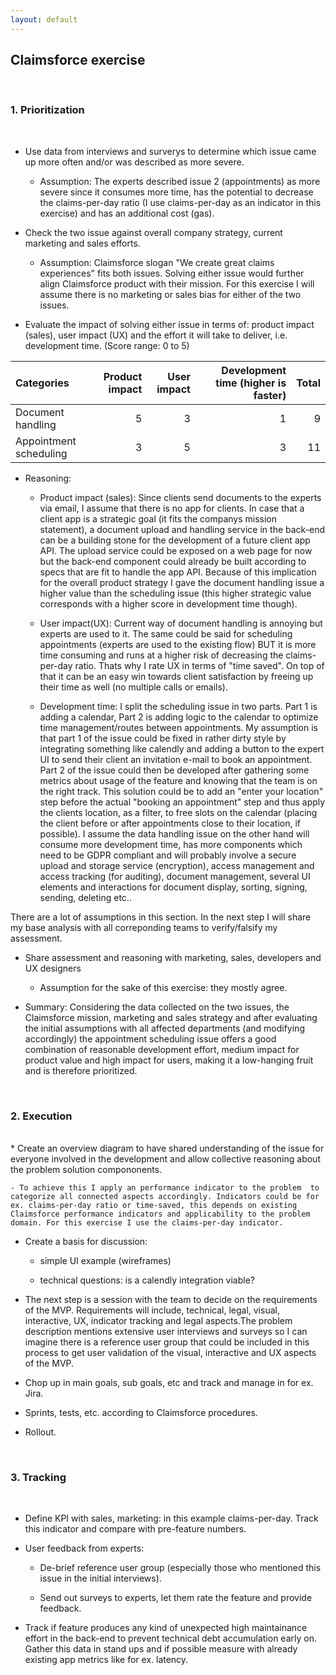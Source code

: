 ```yaml
---
layout: default
---
```


## Claimsforce exercise

<br>

### 1. Prioritization

<br>

* Use data from interviews and surverys to determine which issue came up more often and/or was described as more severe.

	- Assumption: The experts described issue 2 (appointments) as more severe  since it consumes more time, has the potential to decrease the claims-per-day ratio (I use claims-per-day as an indicator in this exercise) and has an additional cost (gas).
	
* Check the two issue against overall company strategy, current marketing and sales efforts.

	- Assumption: Claimsforce slogan "We create great claims experiences" fits both issues. Solving either issue would further align Claimsforce product with their mission. For this exercise I will assume there is no marketing or sales bias for either of the two issues.
	
* Evaluate the impact of solving either issue in terms of: product impact (sales),  user impact (UX) and the effort it will take to deliver, i.e. development time. (Score range: 0 to 5)


Categories             | Product impact | User impact | Development time (higher is faster) | Total
| :--- | ---: | ---: | ---: | ---: |
Document handling      | 5              | 3           | 1                                   | 9
Appointment scheduling | 3              | 5           | 3                                   | 11


* Reasoning: 

	- Product impact (sales): Since clients send documents to the experts via email, I assume that there is no app for clients. In case that a client app is a strategic goal (it fits the companys mission statement), a document upload and handling service in the back-end can be a building stone for the development of a future client app API. The upload service could be exposed on a web page for now but the back-end component could already be built according to specs that are fit to handle the app API. Because of this  implication for the overall product strategy I gave the document handling issue a higher value than the scheduling issue (this higher strategic value corresponds with a higher score in development time though).

	- User impact(UX): Current way of document handling is annoying but experts are used to it. The same could be said for scheduling appointments (experts are used to the existing flow) BUT it is more time consuming and runs at a higher risk of decreasing the claims-per-day ratio. Thats why I rate UX in terms of "time saved". On top of that it can be an easy win towards client satisfaction by freeing up their time as well (no multiple calls or emails).

	- Development time: I split the scheduling issue in two parts. Part 1 is adding a calendar, Part 2 is adding logic to the calendar to optimize time management/routes between appointments. My assumption is that part 1 of the  issue could be fixed in rather dirty style by integrating something like calendly and adding a button to the expert UI to send their client an invitation e-mail to book an appointment. Part 2 of the issue could then be developed after gathering some metrics about usage of the feature and knowing that the team is on the right track. This solution could be to add an "enter your location" step before the actual "booking an appointment" step and thus apply the clients location, as a filter, to free slots on the calendar (placing the client before or after appointments close to their location, if possible).
    I assume the data handling issue on the other hand will consume more development time, has more components which need to be GDPR compliant and will probably involve a secure upload and storage service (encryption), access management and access tracking (for auditing), document management, several UI elements and interactions for document display, sorting, signing, sending, deleting etc.. 

There are a lot of assumptions in this section. In the next step I will share my base analysis with all correponding teams to verify/falsify my assessment.

* Share assessment and reasoning with marketing, sales, developers and UX designers

	- Assumption for the sake of this exercise: they mostly agree. 
	
* Summary: Considering the data collected on the two issues, the Claimsforce mission, marketing and sales strategy and after evaluating the initial assumptions with all affected departments (and modifying accordingly) the appointment scheduling issue offers a good combination of reasonable development effort, medium impact for product value and high impact for users, making it a low-hanging fruit and is therefore prioritized.

<br>

### 2. Execution

<br>
* Create an overview diagram to have shared understanding of the issue for everyone involved in the development and allow collective reasoning about the problem solution compononents.

	- To achieve this I apply an performance indicator to the problem  to categorize all connected aspects accordingly. Indicators could be for ex. claims-per-day ratio or time-saved, this depends on existing Claimsforce performance indicators and applicability to the problem domain. For this exercise I use the claims-per-day indicator.

* Create a basis for discussion:

	- simple UI example (wireframes)

	- technical questions: is a calendly integration viable?

* The next step is a session with the team to decide on the requirements of the MVP. Requirements will include, technical, legal, visual, interactive, UX, indicator tracking and legal aspects.The problem description mentions extensive user interviews and surveys so I can imagine there is a reference user group that could be included in this process to get user validation of the visual, interactive and UX aspects of the MVP.

* Chop up in main goals, sub goals, etc and track and manage in for ex. Jira.

* Sprints, tests, etc. according to Claimsforce procedures.

* Rollout.

<br>

### 3. Tracking

<br> 

* Define KPI with sales, marketing: in this example claims-per-day. Track this indicator and compare with pre-feature numbers.

* User feedback from experts:

	- De-brief reference user group (especially those who mentioned this issue in the initial interviews).

	- Send out surveys to experts, let them rate the feature and provide feedback.

* Track if feature produces any kind of unexpected high maintainance effort in the back-end to prevent technical debt accumulation early on. Gather this data in stand ups and if possible measure with already existing app metrics like for ex. latency.